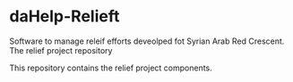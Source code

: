 # daHelp-Relieft
Software to manage releif efforts deveolped fot Syrian Arab Red Crescent. The relief project repository

This repository contains the relief project components.

